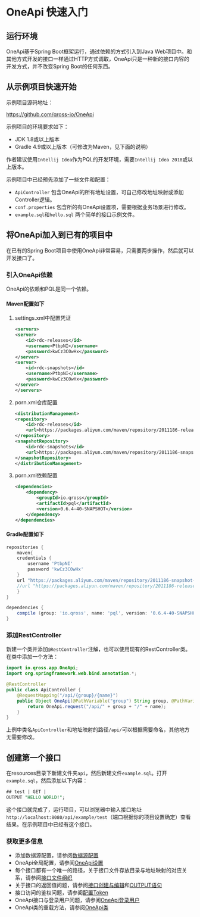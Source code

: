# OneApi 快速入门

## 运行环境
OneApi基于Spring Boot框架运行，通过依赖的方式引入到Java Web项目中。和其他方式开发的接口一样通过HTTP方式调取，OneApi只是一种新的接口内容的开发方式，并不改变Spring Boot的任何东西。

## 从示例项目快速开始

示例项目源码地址：

<https://github.com/qross-io/OneApi>

示例项目的环境要求如下：

* JDK 1.8或以上版本
* Gradle 4.9或以上版本（可修改为Maven，见下面的说明）

作者建议使用`Intellij Idea`作为PQL的开发环境，需要`Intellij Idea 2018`或以上版本。

示例项目中已经预先添加了一些文件和配置：

* `ApiController` 包含OneApi的所有地址设置，可自己修改地址映射或添加Controller逻辑。
* `conf.properties` 包含所的有OneApi设置项，需要根据业务场景进行修改。
* `example.sql`和`hello.sql` 两个简单的接口示例文件。

## 将OneApi加入到已有的项目中
在已有的Spring Boot项目中使用OneApi非常容易，只需要两步操作，然后就可以开发接口了。

### 引入OneApi依赖
OneApi的依赖和PQL是同一个依赖。

#### Maven配置如下

1. settings.xml中配置凭证
    ```xml
    <servers>
    <server>
        <id>rdc-releases</id>
        <username>PtbpNI</username>
        <password>kwCz3C0wHx</password>
    </server>
    <server>
        <id>rdc-snapshots</id>
        <username>PtbpNI</username>
        <password>kwCz3C0wHx</password>
    </server>
    </servers>
    ```
2. porn.xml仓库配置
    ```xml
    <distributionManagement>
    <repository>
        <id>rdc-releases</id>
        <url>https://packages.aliyun.com/maven/repository/2011186-release-Aa5YmC/</url>
    </repository>
    <snapshotRepository>
        <id>rdc-snapshots</id>
        <url>https://packages.aliyun.com/maven/repository/2011186-snapshot-FSoDsK/</url>
    </snapshotRepository>
    </distributionManagement>
    ```
3. porn.xml依赖配置
    ```xml
    <dependencies>
        <dependency>
            <groupId>io.qross</groupId>
            <artifactId>pql</artifactId>
            <version>0.6.4-40-SNAPSHOT</version>
        </dependency> 
    </dependencies>
    ```

#### Gradle配置如下
```groovy
repositories {
    maven{
    credentials {
        username 'PtbpNI'
        password 'kwCz3C0wHx'
    }
    url "https://packages.aliyun.com/maven/repository/2011186-snapshot-FSoDsK/"
    //url "https://packages.aliyun.com/maven/repository/2011186-release-Aa5YmC/"
    }
}

dependencies {
    compile (group: 'io.qross', name: 'pql', version: '0.6.4-40-SNAPSHOT')
}
```

### 添加RestController
新建一个类并添加`@RestController`注解，也可以使用现有的RestController类。在类中添加一个方法：
```java
import io.qross.app.OneApi;
import org.springframework.web.bind.annotation.*;

@RestController
public class ApiController {
    @RequestMapping("/api/{group}/{name}")
    public Object OneApi(@PathVariable("group") String group, @PathVariable("name") String name) {
        return OneApi.request("/api/" + group + "/" + name);
    }
}
```
上例中类名`ApiController`和地址映射的路径`/api/`可以根据需要命名，其他地方无需要修改。

## 创建第一个接口
在resources目录下新建文件夹`api`，然后新建文件`example.sql`。打开`example.sql`，然后添加以下内容：
```sql
## test | GET |
OUTPUT "HELLO WORLD!";
```
这个接口就完成了，运行项目，可以浏览器中输入接口地址`http://localhost:8080/api/example/test`（端口根据你的项目设置确定）查看结果。在示例项目中已经有这个接口。

### 获取更多信息
* 添加数据源配置，请参阅[数据源配置](/pql/properties.md)
* OneApi全局配置，请参阅[OneApi设置](/oneapi/setup.md)
* 每个接口都有一个唯一的路径，关于接口文件存放目录与地址映射的对应关系，请参阅[接口文件组织](/oneapi/file.md)
* 关于接口的返回值问题，请参阅[接口创建与编辑](/oneapi/edit.md)和[OUTPUT语句](/pql/output.md)
* 接口访问的鉴权问题，请参阅[配置Token](/oneapi/token.md)
* OneApi接口与登录用户问题，请参阅[OneApi登录用户](/oneapi/signin.md)
* OneApi类的重载方法，请参阅[OneApi类](/pql/class.md)